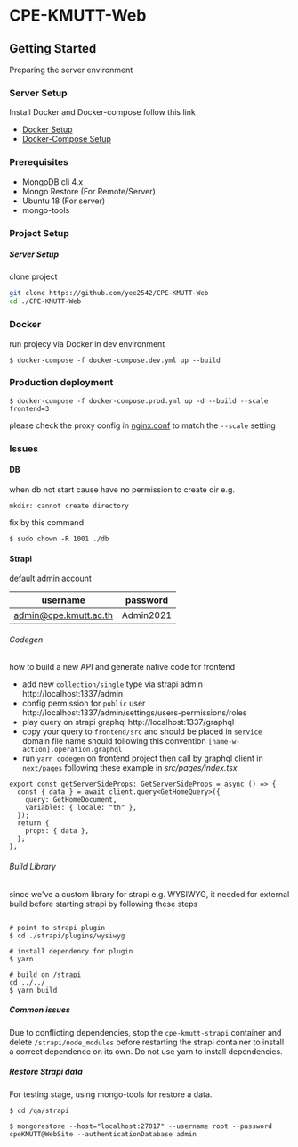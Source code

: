 # CPE-KMUTT-Web

## Getting Started

Preparing the server environment

### Server Setup

Install Docker and Docker-compose follow this link

- [Docker Setup](https://www.digitalocean.com/community/tutorials/how-to-install-and-use-docker-on-ubuntu-18-04)
- [Docker-Compose Setup](https://www.digitalocean.com/community/tutorials/how-to-install-docker-compose-on-ubuntu-18-04)

### Prerequisites

- MongoDB cli 4.x
- Mongo Restore (For Remote/Server)
- Ubuntu 18 (For server)
- mongo-tools

### Project Setup

##### Server Setup

clone project

```sh
git clone https://github.com/yee2542/CPE-KMUTT-Web
cd ./CPE-KMUTT-Web
```

### Docker

run projecy via Docker in dev environment

```console
$ docker-compose -f docker-compose.dev.yml up --build
```

### Production deployment

```console
$ docker-compose -f docker-compose.prod.yml up -d --build --scale frontend=3
```

please check the proxy config in [nginx.conf](./proxy/nginx.conf) to match the `--scale` setting

### Issues

#### DB

when db not start cause have no permission to create dir e.g.

`mkdir: cannot create directory`

fix by this command

```console
$ sudo chown -R 1001 ./db
```

#### Strapi

default admin account

| username              | password  |
| --------------------- | --------- |
| admin@cpe.kmutt.ac.th | Admin2021 |

###### Codegen

how to build a new API and generate native code for frontend

- add new `collection/single` type via strapi admin http://localhost:1337/admin
- config permission for `public` user http://localhost:1337/admin/settings/users-permissions/roles
- play query on strapi graphql http://localhost:1337/graphql
- copy your query to `frontend/src` and should be placed in `service` domain
  file name should following this convention `[name-w-action].operation.graphql`
- run `yarn codegen` on frontend project
  then call by graphql client in `next/pages` following these example in _src/pages/index.tsx_

```tsx
export const getServerSideProps: GetServerSideProps = async () => {
  const { data } = await client.query<GetHomeQuery>({
    query: GetHomeDocument,
    variables: { locale: "th" },
  });
  return {
    props: { data },
  };
};
```

###### Build Library

since we've a custom library for strapi e.g. WYSIWYG, it needed for external build before starting strapi by following these steps

```console

# point to strapi plugin
$ cd ./strapi/plugins/wysiwyg

# install dependency for plugin
$ yarn

# build on /strapi
cd ../../
$ yarn build

```

##### Common issues

Due to conflicting dependencies, stop the `cpe-kmutt-strapi` container and delete `/strapi/node_modules` before restarting the strapi container to install a correct dependence on its own. Do not use yarn to install dependencies.

##### Restore Strapi data

For testing stage, using mongo-tools for restore a data.

```console
$ cd /qa/strapi

$ mongorestore --host="localhost:27017" --username root --password cpeKMUTT@WebSite --authenticationDatabase admin
```
